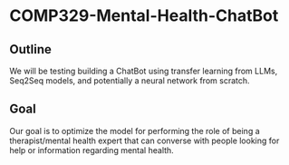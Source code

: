 # COMP329-Mental-Health-ChatBot
## Outline
We will be testing building a ChatBot using transfer learning from LLMs, Seq2Seq models, and potentially a neural network from scratch.
## Goal
Our goal is to optimize the model for performing the role of being a therapist/mental health expert that can converse with people looking for help or information regarding mental health.
